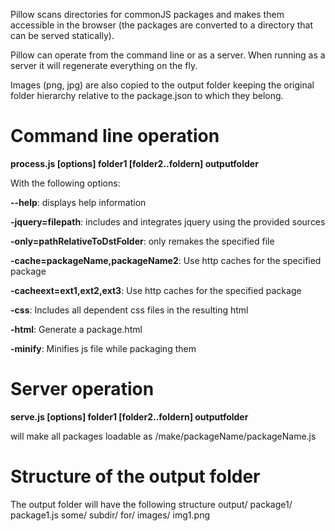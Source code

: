 Pillow scans directories for commonJS packages and makes them accessible
in the browser (the packages are converted to a directory that can
be served statically).

Pillow can operate from the command line or as a server. When running as
a server it will regenerate everything on the fly.

Images (png, jpg) are also copied to the output folder keeping the original
folder hierarchy relative to the package.json to which they belong.

Command line operation
======================

**process.js [options] folder1 [folder2..foldern] outputfolder**

With the following options:

**--help**: displays help information

**-jquery=filepath**: includes and integrates jquery using the provided sources

**-only=pathRelativeToDstFolder**: only remakes the specified file

**-cache=packageName,packageName2**: Use http caches for the specified package

**-cacheext=ext1,ext2,ext3**: Use http caches for the specified package

**-css**: Includes all dependent css files in the resulting html

**-html**: Generate a package.html

**-minify**: Minifies js file while packaging them

Server operation
================

**serve.js [options] folder1 [folder2..foldern] outputfolder**

will make all packages loadable as /make/packageName/packageName.js

Structure of the output folder
==============================

The output folder will have the following structure
        output/
            package1/
                package1.js
                some/
                    subdir/
                        for/
                            images/
                                img1.png
